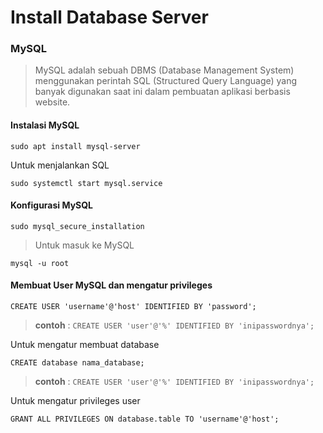 # Install Database Server

### MySQL
> MySQL adalah sebuah DBMS (Database Management System) menggunakan perintah SQL (Structured Query Language) yang banyak digunakan saat ini dalam pembuatan aplikasi berbasis website.

#### Instalasi MySQL
```
sudo apt install mysql-server
```
Untuk menjalankan SQL 
```
sudo systemctl start mysql.service
```

#### Konfigurasi MySQL
```
sudo mysql_secure_installation
```

> Untuk masuk ke MySQL
```
mysql -u root
```

#### Membuat User MySQL dan mengatur privileges
```
CREATE USER 'username'@'host' IDENTIFIED BY 'password';
```
> **contoh** : `CREATE USER 'user'@'%' IDENTIFIED BY 'inipasswordnya';`

Untuk mengatur membuat database
```
CREATE database nama_database;
```
> **contoh** : `CREATE USER 'user'@'%' IDENTIFIED BY 'inipasswordnya';`

Untuk mengatur privileges user
```
GRANT ALL PRIVILEGES ON database.table TO 'username'@'host';
```
